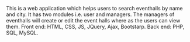 This is a web application which helps users to search eventhalls by name and city. It has two modules i.e. user and managers. The managers of eventhalls will create or edit the event halls where as the users can view them. 
Front end: HTML, CSS, JS, JQuery, Ajax, Bootstarp.
Back end: PHP, SQL, MySQL.

